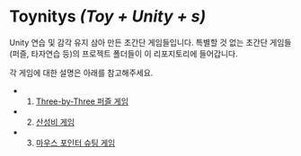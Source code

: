 # Toynitys *(Toy + Unity + s)*

Unity 연습 및 감각 유지 삼아 만든 초간단 게임들입니다. 특별할 것 없는 초간단 게임들(퍼즐, 타자연습 등)의 프로젝트 폴더들이 이 리포지토리에 들어갑니다.

각 게임에 대한 설명은 아래를 참고해주세요.

* 1. [Three-by-Three 퍼즐 게임](https://github.com/showmanlee/Toynitys/tree/master/ThreeByThreeMatching)
* 2. [산성비 게임](https://github.com/showmanlee/Toynitys/tree/master/RainGame)
* 3. [마우스 포인터 슈팅 게임](https://github.com/showmanlee/Toynitys/tree/master/shooterPlayground)